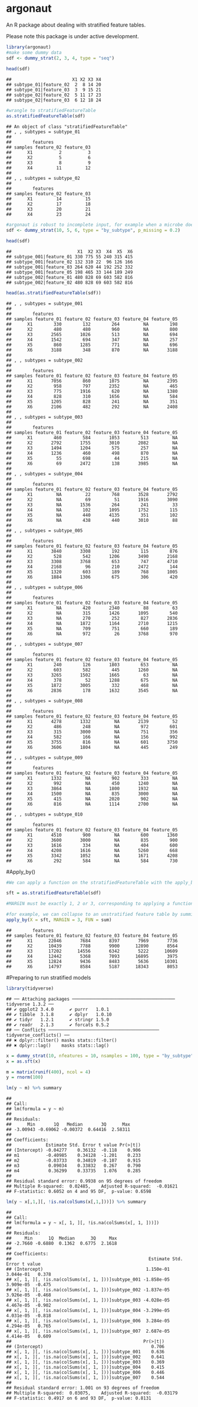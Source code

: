 # argonaut

An R package about dealing with stratified feature tables.

Please note this package is under active development.

``` r
library(argonaut)
#make some dummy data
sdf <- dummy_strat(2, 3, 4, type = "seq")
 
head(sdf)
```

    ##                       X1 X2 X3 X4
    ## subtype_01|feature_02  2  8 14 20
    ## subtype_01|feature_03  3  9 15 21
    ## subtype_02|feature_02  5 11 17 23
    ## subtype_02|feature_03  6 12 18 24

``` r
#wrangle to stratifiedFeatureTable
as.stratifiedFeatureTable(sdf)
```

    ## An object of class "stratifiedFeatureTable"
    ## , , subtypes = subtype_01
    ## 
    ##        features
    ## samples feature_02 feature_03
    ##      X1          2          3
    ##      X2          5          6
    ##      X3          8          9
    ##      X4         11         12
    ## 
    ## , , subtypes = subtype_02
    ## 
    ##        features
    ## samples feature_02 feature_03
    ##      X1         14         15
    ##      X2         17         18
    ##      X3         20         21
    ##      X4         23         24

``` r
#argonaut is robust to incomplete input, for example when a microbe doesn't have a gene. 
sdf <- dummy_strat(10, 5, 6, type = "by_subtype", p_missing = 0.2)

head(sdf)
```

    ##                         X1  X2 X3  X4  X5  X6
    ## subtype_001|feature_01 330 775 55 240 315 415
    ## subtype_001|feature_02 132 310 22  96 126 166
    ## subtype_001|feature_03 264 620 44 192 252 332
    ## subtype_001|feature_05 198 465 33 144 189 249
    ## subtype_002|feature_01 480 828 69 603 582 816
    ## subtype_002|feature_02 480 828 69 603 582 816

``` r
head(as.stratifiedFeatureTable(sdf))
```

    ## , , subtypes = subtype_001
    ## 
    ##        features
    ## samples feature_01 feature_02 feature_03 feature_04 feature_05
    ##      X1        330        132        264         NA        198
    ##      X2        480        480        960         NA        800
    ##      X3       2565       1026        513         NA        694
    ##      X4       1542        694        347         NA        257
    ##      X5        860       1285        771         NA        696
    ##      X6       3188        348        870         NA       3188
    ## 
    ## , , subtypes = subtype_002
    ## 
    ##        features
    ## samples feature_01 feature_02 feature_03 feature_04 feature_05
    ##      X1       7056        860       1075         NA       2395
    ##      X2        958        797       2352         NA        465
    ##      X3        775       1916        620         NA       1380
    ##      X4        828        310       1656         NA        584
    ##      X5       1205        828        241         NA        351
    ##      X6       2106        482        292         NA       2408
    ## 
    ## , , subtypes = subtype_003
    ## 
    ##        features
    ## samples feature_01 feature_02 feature_03 feature_04 feature_05
    ##      X1        460        584       1053        513         NA
    ##      X2       2792       1755       3010       2082         NA
    ##      X3       1494       1204        575        257         NA
    ##      X4       1236        460        498        870         NA
    ##      X5         55        698         44        215         NA
    ##      X6         69       2472        138       3985         NA
    ## 
    ## , , subtypes = subtype_004
    ## 
    ##        features
    ## samples feature_01 feature_02 feature_03 feature_04 feature_05
    ##      X1         NA         22        768       3528       2792
    ##      X2         NA         69         51       1916       3090
    ##      X3         NA       1536        264        241         33
    ##      X4         NA        102       1095       1752        115
    ##      X5         NA        440       4135        351        102
    ##      X6         NA        438        440       3010         88
    ## 
    ## , , subtypes = subtype_005
    ## 
    ##        features
    ## samples feature_01 feature_02 feature_03 feature_04 feature_05
    ##      X1       3840       3308        192        115        876
    ##      X2        528        542       1206       3490       2168
    ##      X3       3308       3768        653        747       4710
    ##      X4       2168         96        210       2472        144
    ##      X5       1320        603        189        768       1005
    ##      X6       1884       1306        675        306        420
    ## 
    ## , , subtypes = subtype_006
    ## 
    ##        features
    ## samples feature_01 feature_02 feature_03 feature_04 feature_05
    ##      X1         NA        420       2340         88         63
    ##      X2         NA        315       1426       1095        540
    ##      X3         NA        270        252        827       2836
    ##      X4         NA       1872       1164       2710       1215
    ##      X5         NA        709        751        660        189
    ##      X6         NA        972         26       3768        970
    ## 
    ## , , subtypes = subtype_007
    ## 
    ##        features
    ## samples feature_01 feature_02 feature_03 feature_04 feature_05
    ##      X1        240        126       1803        653         NA
    ##      X2        603        582        445       1260         NA
    ##      X3       3265       1502       1665         63         NA
    ##      X4        378         52       1288        675         NA
    ##      X5       1872       3005        332        468         NA
    ##      X6       2836        178       1632       3545         NA
    ## 
    ## , , subtypes = subtype_008
    ## 
    ##        features
    ## samples feature_01 feature_02 feature_03 feature_04 feature_05
    ##      X1       4278       1332         NA       2139         52
    ##      X2        486        248         NA        972        601
    ##      X3        315       3000         NA        751        356
    ##      X4        582        166         NA        156        992
    ##      X5       3755        816         NA        601       3750
    ##      X6       3606       1804         NA        445        249
    ## 
    ## , , subtypes = subtype_009
    ## 
    ##        features
    ## samples feature_01 feature_02 feature_03 feature_04 feature_05
    ##      X1       1332         NA        902        333         NA
    ##      X2        992         NA        450       1240         NA
    ##      X3       3864         NA       1800       1932         NA
    ##      X4       1500         NA        835       3000         NA
    ##      X5        415         NA       2020        902         NA
    ##      X6        816         NA       1114       2700         NA
    ## 
    ## , , subtypes = subtype_010
    ## 
    ##        features
    ## samples feature_01 feature_02 feature_03 feature_04 feature_05
    ##      X1       4510        900         NA        600       1360
    ##      X2       3600       3000         NA        835        900
    ##      X3       1616        334         NA        404        600
    ##      X4       4208       1616         NA       5260        668
    ##      X5       3342       1052         NA       1671       4208
    ##      X6        292        584         NA        584        730

\#Apply_by()

``` r
#We can apply a function on the stratifiedFeatureTable with the apply_by() function. 

sft = as.stratifiedFeatureTable(sdf)

#MARGIN must be exactly 1, 2 or 3, corresponding to applying a function on all observations (1) per sample, (2) per feature or (3) per subtype.  

#for example, we can collapse to an unstratified feature table by summing all subtypes of the same feature. 
apply_by(X = sft, MARGIN = 3, FUN = sum)
```

    ##        features
    ## samples feature_01 feature_02 feature_03 feature_04 feature_05
    ##      X1      22046       7684       8397       7969       7736
    ##      X2      10439       7788       9900      12890       8564
    ##      X3      17202      14556       6342       5222      10609
    ##      X4      12442       5368       7093      16895       3975
    ##      X5      12824       9436       8483       5636      10301
    ##      X6      14797       8584       5187      18343       8053

\#Preparing to run stratified models

``` r
library(tidyverse)
```

    ## ── Attaching packages ─────────────────────────────────────── tidyverse 1.3.2 ──
    ## ✔ ggplot2 3.4.0      ✔ purrr   1.0.1 
    ## ✔ tibble  3.1.8      ✔ dplyr   1.0.10
    ## ✔ tidyr   1.2.1      ✔ stringr 1.5.0 
    ## ✔ readr   2.1.3      ✔ forcats 0.5.2 
    ## ── Conflicts ────────────────────────────────────────── tidyverse_conflicts() ──
    ## ✖ dplyr::filter() masks stats::filter()
    ## ✖ dplyr::lag()    masks stats::lag()

``` r
x = dummy_strat(10, nfeatures = 10, nsamples = 100, type = "by_subtype", p_missing = .30)
x = as.sft(x)

m = matrix(runif(400), ncol = 4)
y = rnorm(100)

lm(y ~ m) %>% summary
```

    ## 
    ## Call:
    ## lm(formula = y ~ m)
    ## 
    ## Residuals:
    ##      Min       1Q   Median       3Q      Max 
    ## -3.00943 -0.69062 -0.00372  0.64416  2.58311 
    ## 
    ## Coefficients:
    ##             Estimate Std. Error t value Pr(>|t|)
    ## (Intercept) -0.04277    0.36132  -0.118    0.906
    ## m1          -0.40985    0.34128  -1.201    0.233
    ## m2          -0.03733    0.34819  -0.107    0.915
    ## m3           0.09034    0.33832   0.267    0.790
    ## m4           0.36299    0.33735   1.076    0.285
    ## 
    ## Residual standard error: 0.9938 on 95 degrees of freedom
    ## Multiple R-squared:  0.02485,    Adjusted R-squared:  -0.01621 
    ## F-statistic: 0.6052 on 4 and 95 DF,  p-value: 0.6598

``` r
lm(y ~ x[,1,][, !is.na(colSums(x[,1,]))]) %>% summary
```

    ## 
    ## Call:
    ## lm(formula = y ~ x[, 1, ][, !is.na(colSums(x[, 1, ]))])
    ## 
    ## Residuals:
    ##     Min      1Q  Median      3Q     Max 
    ## -2.7660 -0.6880  0.1362  0.6775  2.1618 
    ## 
    ## Coefficients:
    ##                                                    Estimate Std. Error t value
    ## (Intercept)                                       1.150e-01  3.044e-01   0.378
    ## x[, 1, ][, !is.na(colSums(x[, 1, ]))]subtype_001 -1.858e-05  3.909e-05  -0.475
    ## x[, 1, ][, !is.na(colSums(x[, 1, ]))]subtype_002 -1.837e-05  3.926e-05  -0.468
    ## x[, 1, ][, !is.na(colSums(x[, 1, ]))]subtype_003 -4.028e-05  4.467e-05  -0.902
    ## x[, 1, ][, !is.na(colSums(x[, 1, ]))]subtype_004 -3.299e-05  4.031e-05  -0.818
    ## x[, 1, ][, !is.na(colSums(x[, 1, ]))]subtype_006  3.284e-05  4.294e-05   0.765
    ## x[, 1, ][, !is.na(colSums(x[, 1, ]))]subtype_007  2.687e-05  4.414e-05   0.609
    ##                                                  Pr(>|t|)
    ## (Intercept)                                         0.706
    ## x[, 1, ][, !is.na(colSums(x[, 1, ]))]subtype_001    0.636
    ## x[, 1, ][, !is.na(colSums(x[, 1, ]))]subtype_002    0.641
    ## x[, 1, ][, !is.na(colSums(x[, 1, ]))]subtype_003    0.369
    ## x[, 1, ][, !is.na(colSums(x[, 1, ]))]subtype_004    0.415
    ## x[, 1, ][, !is.na(colSums(x[, 1, ]))]subtype_006    0.446
    ## x[, 1, ][, !is.na(colSums(x[, 1, ]))]subtype_007    0.544
    ## 
    ## Residual standard error: 1.001 on 93 degrees of freedom
    ## Multiple R-squared:  0.03075,    Adjusted R-squared:  -0.03179 
    ## F-statistic: 0.4917 on 6 and 93 DF,  p-value: 0.8131
